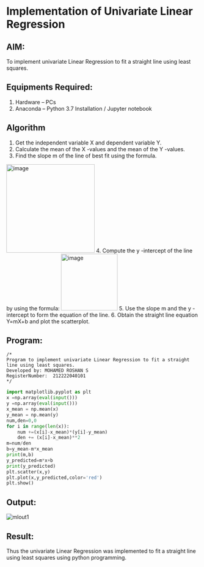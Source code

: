 # Implementation of Univariate Linear Regression
## AIM:
To implement univariate Linear Regression to fit a straight line using least squares.

## Equipments Required:
1. Hardware – PCs
2. Anaconda – Python 3.7 Installation / Jupyter notebook

## Algorithm
1. Get the independent variable X and dependent variable Y.
2. Calculate the mean of the X -values and the mean of the Y -values.
3. Find the slope m of the line of best fit using the formula. 
<img width="231" alt="image" src="https://user-images.githubusercontent.com/93026020/192078527-b3b5ee3e-992f-46c4-865b-3b7ce4ac54ad.png">
4. Compute the y -intercept of the line by using the formula:
<img width="148" alt="image" src="https://user-images.githubusercontent.com/93026020/192078545-79d70b90-7e9d-4b85-9f8b-9d7548a4c5a4.png">
5. Use the slope m and the y -intercept to form the equation of the line.
6. Obtain the straight line equation Y=mX+b and plot the scatterplot.

## Program:
```
/*
Program to implement univariate Linear Regression to fit a straight line using least squares.
Developed by: MOHAMED ROSHAN S
RegisterNumber:  212222040101
*/
```
```py
import matplotlib.pyplot as plt
x =np.array(eval(input()))
y =np.array(eval(input()))
x_mean = np.mean(x)
y_mean = np.mean(y)
num,den=0,0
for i in range(len(x)):
    num +=(x[i]-x_mean)*(y[i]-y_mean)
    den += (x[i]-x_mean)**2
m=num/den
b=y_mean-m*x_mean
print(m,b)
y_predicted=m*x+b
print(y_predicted)
plt.scatter(x,y)
plt.plot(x,y_predicted,color='red')
plt.show()

```

## Output:
![mlout1](https://github.com/MOHAMEDROSHAN5/Find-the-best-fit-line-using-Least-Squares-Method/assets/121704588/75ac135d-0eff-4758-82da-d99850a3e73f)


## Result:
Thus the univariate Linear Regression was implemented to fit a straight line using least squares using python programming.
